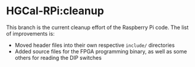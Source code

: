 # HGCal-RPi:cleanup

This branch is the current cleanup effort of the Raspberry Pi code.
The list of improvements is:
  - Moved header files into their own respective `include/` directories
  - Added source files for the FPGA programming binary, as well as some others for reading the DIP switches
